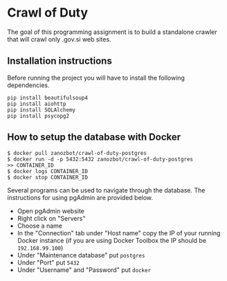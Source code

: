 # Crawl of Duty
The goal of this programming assignment is to build a standalone crawler that will crawl only .gov.si web sites.

## Installation instructions

Before running the project you will have to install the following dependencies.

```
pip install beautifulsoup4
pip install aiohttp
pip install SQLAlchemy
pip install psycopg2 
```

## How to setup the database with Docker

```
$ docker pull zanozbot/crawl-of-duty-postgres
$ docker run -d -p 5432:5432 zanozbot/crawl-of-duty-postgres
>> CONTAINER_ID
$ docker logs CONTAINER_ID
$ docker stop CONTAINER_ID
```

Several programs can be used to navigate through the database. The instructions for using pgAdmin are provided below.

* Open pgAdmin website
* Right click on "Servers"
* Choose a name
* In the "Connection" tab under "Host name" copy the IP of your running Docker instance (if you are using Docker Toolbox the IP should be `192.168.99.100`)
* Under "Maintenance database" put `postgres`
* Under "Port" put `5432`
* Under "Username" and "Password" put `docker`